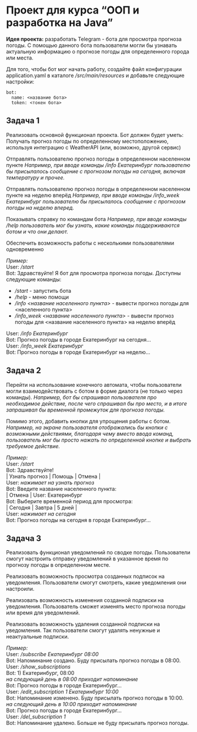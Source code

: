 # Проект для курса “ООП и разработка на Java”

**Идея проекта:** разработать Telegram - бота для просмотра прогноза погоды. С помощью данного бота пользователи могли бы узнавать актуальную информацию о прогнозе погоды для определенного города или места.

Для того, чтобы бот мог начать работу, создайте файл конфигурации application.yaml в каталоге */src/main/resources* и добавьте следующие настройки:

```
bot:
  name: <название бота>
  token: <токен бота>
```

## Задача 1

Реализовать основной функционал проекта. Бот должен будет уметь:
Получать прогноз погоды по определенному местоположению, используя интеграцию c WeatherAPI (или, возможно, другой сервис)

Отправлять пользователю прогноз погоды в определенном населенном пункте
_Например, при вводе команды /info Екатеринбург пользователю бы присылалось сообщение с прогнозом погоды на сегодня, включая температуру и прочее._

Отправлять пользователю прогноз погоды в определенном населенном пункте на неделю вперёд
_Например, при вводе команды /info_week Екатеринбург пользователю бы присылалось сообщение с прогнозом погоды на неделю вперед._

Показывать справку по командам бота
_Например, при вводе команды /help пользователь мог бы узнать, какие команды поддерживаются ботом и что они делают._

Обеспечить возможность работы с несколькими пользователями одновременно

_Пример:_  
User: _/start_  
Bot: Здравствуйте! Я бот для просмотра прогноза погоды. Доступны следующие команды:  
* _/start_ - запустить бота
* _/help_ - меню помощи
* _/info <название населенного пункта>_ - вывести прогноз погоды для <населенного пункта>
* _/info_week <название населенного пункта>_ - вывести прогноз погоды для <название населенного пункта> на неделю вперёд

User: _/info Екатеринбург_  
Bot: Прогноз погоды в городе Екатеринбург на сегодня…  
User: _/info_week Екатеринбург_  
Bot: Прогноз погоды в городе Екатеринбург на неделю…

## Задача 2

Перейти на использование конечного автомата, чтобы пользователи могли взаимодействовать с ботом в форме диалога (не только через команды).
_Например, бот бы спрашивал пользователя про необходимое действие, после чего спрашивал бы про место, и в итоге запрашивал бы временной промежуток для прогноза погоды._

Помимо этого, добавить кнопки для упрощения работы с ботом.
_Например, на экране пользователя отображались бы кнопки с возможными действиями, благодаря чему вместо ввода команд, пользователь мог бы просто нажать по определенной кнопке и выбрать требуемое действие._

_Пример:_  
User: _/start_  
Bot: Здравствуйте!  
| Узнать прогноз | Помощь | Отмена |  
User: *нажимает на узнать прогноз*  
Bot: Введите название населенного пункта:  
| Отмена |
User: Екатеринбург  
Bot: Выберите временной период для просмотра:  
| Сегодня | Завтра | 5 дней |  
User: *нажимает на сегодня*  
Bot: Прогноз погоды на сегодня в городе Екатеринбург…


## Задача 3

Реализовать функционал уведомлений по сводке погоды. Пользователи смогут настроить отправку уведомлений в указанное время по прогнозу погоды в определенном месте.

Реализовать возможность просмотра созданных подписок на уведомления. Пользователи смогут смотреть, какие уведомления они настроили.

Реализовать возможность изменения созданной подписки на уведомления. Пользователь сможет изменять место прогноза погоды или время для уведомлений.

Реализовать возможность удаления созданной подписки на уведомления. Так пользователи смогут удалять ненужные и неактуальные подписки.

_Пример:_  
User: _/subscribe Екатеринбург 08:00_  
Bot: Напоминание создано. Буду присылать прогноз погоды в 08:00.  
User: _/show_subscriptions_  
Bot: 1) Екатеринбург, 08:00  
_на следующий день в 08:00 приходит напоминание_  
Bot: Прогноз погоды в городе Екатеринбург…  
User: _/edit_subscription 1 Екатеринбург 10:00_  
Bot: Напоминание изменено. Буду присылать прогноз погоды в 10:00.   
_на следующий день в 10:00 приходит напоминание_  
Bot: Прогноз погоды в городе Екатеринбург…  
User: _/del_subscription 1_  
Bot: Напоминание удалено. Больше не буду присылать прогноз погоды.
